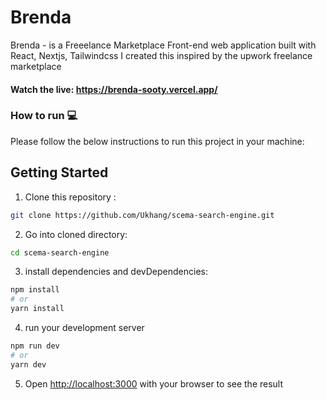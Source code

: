 # Brenda 
Brenda - is a Freeelance Marketplace Front-end web application built with React, Nextjs, Tailwindcss
I created this inspired by the upwork freelance marketplace

#### Watch the live: https://brenda-sooty.vercel.app/

### How to run 💻
Please follow the below instructions to run this project in your machine:
## Getting Started

1. Clone this repository :
  ```bash
  git clone https://github.com/Ukhang/scema-search-engine.git
  ```
2. Go into cloned directory:
```bash
cd scema-search-engine
```
3. install dependencies and devDependencies:
```bash
npm install
# or
yarn install
```

4. run your development server
```bash
npm run dev
# or
yarn dev
```
5. Open [http://localhost:3000](http://localhost:3000) with your browser to see the result
